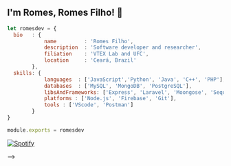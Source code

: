 <!-- ### Hi there 👋

<!--
**romesdev/romesdev** is a ✨ _special_ ✨ repository because its `README.md` (this file) appears on your GitHub profile.

Here are some ideas to get you started:

- 🔭 I’m currently working on ...
- 🌱 I’m currently learning ...
- 👯 I’m looking to collaborate on ...
- 🤔 I’m looking for help with ...
- 💬 Ask me about ...
- 📫 How to reach me: ...
- 😄 Pronouns: ...
- ⚡ Fun fact: ...
-->

## I'm Romes, Romes Filho! 👋


```js
let romesdev = {
  bio   : {
            name         : 'Romes Filho',
            description  : 'Software developer and researcher',
            filiation    : 'VTEX Lab and UFC',
            location     : 'Ceará, Brazil'
        },
  skills: {
            languages  : ['JavaScript','Python', 'Java', 'C++', 'PHP'],
            databases  : ['MySQL', 'MongoDB', 'PostgreSQL'],
            libsAndFrameworks: ['Express', 'Laravel', 'Moongose', 'Sequelize', 'React'],
            platforms : ['Node.js', 'Firebase', 'Git'],
            tools : ['VScode', 'Postman']
        }
}

module.exports = romesdev
```

[![Spotify](https://novatorem.vercel.app/api/spotify)](https://open.spotify.com/user/fs.romes)


<!-- 
<table>
    <tbody>
        <tr>
            <td><a href="https://medium.com/@zluvsand">
            <img height="50" src="https://www.vectorlogo.zone/logos/medium/medium-ar21.svg" />
            </a></td>
            <td><a href="https://www.linkedin.com/in/romes-filho/">
            <img height="50" src="https://www.vectorlogo.zone/logos/linkedin/linkedin-ar21.svg" />
            </a></td>
            <td><a href="https://open.spotify.com/playlist/7KmIUNWrK8wEHfQcQfFrQ1?si=0e2d44043b5a40a4">
            <img height="50" src="https://www.vectorlogo.zone/logos/spotify/spotify-ar21.svg"/>
            </a></td>
        </tr>
    </tbody>
</table>


<!-- class Skills extends SoftwareDeveloper {
  languages  = ['JavaScript','Python', 'Java', 'C++', 'PHP']
  databases  = ['MySQL', 'MongoDB', 'PostgreSQL']
  libs_and_frameworks = ['Node.js','Express', 'Laravel', 'Moongose', 'Sequelize', 'React']
} -->
 
  -->
